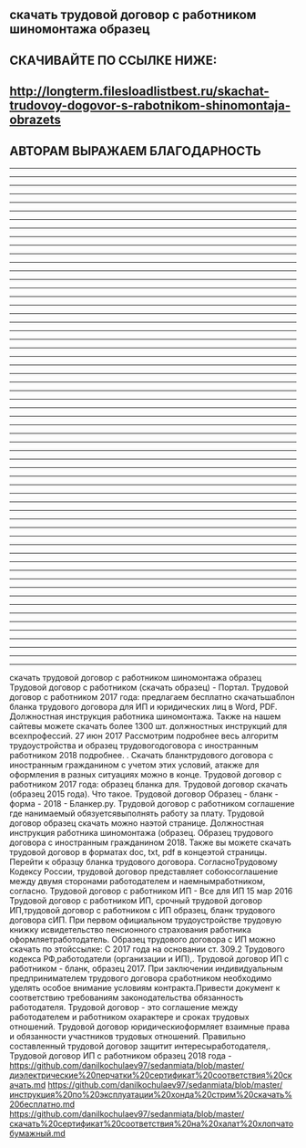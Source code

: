 скачать трудовой договор с работником шиномонтажа образец
--------------------------------------------------
СКАЧИВАЙТЕ ПО ССЫЛКЕ НИЖЕ:
--------------------------------------------------
http://longterm.filesloadlistbest.ru/skachat-trudovoy-dogovor-s-rabotnikom-shinomontaja-obrazets
--------------------------------------------------
АВТОРАМ ВЫРАЖАЕМ БЛАГОДАРНОСТЬ
--------------------------------------------------
--------------------------------------------------
--------------------------------------------------
--------------------------------------------------
--------------------------------------------------
--------------------------------------------------
--------------------------------------------------
--------------------------------------------------
--------------------------------------------------
--------------------------------------------------
--------------------------------------------------
--------------------------------------------------
--------------------------------------------------
--------------------------------------------------
--------------------------------------------------
--------------------------------------------------
--------------------------------------------------
--------------------------------------------------
--------------------------------------------------
--------------------------------------------------
--------------------------------------------------
--------------------------------------------------
--------------------------------------------------
--------------------------------------------------
--------------------------------------------------
--------------------------------------------------
--------------------------------------------------
--------------------------------------------------
--------------------------------------------------
--------------------------------------------------
--------------------------------------------------
--------------------------------------------------
--------------------------------------------------
--------------------------------------------------
--------------------------------------------------
--------------------------------------------------
--------------------------------------------------
--------------------------------------------------
--------------------------------------------------
--------------------------------------------------
--------------------------------------------------
--------------------------------------------------
--------------------------------------------------
--------------------------------------------------
--------------------------------------------------
--------------------------------------------------
--------------------------------------------------
--------------------------------------------------
--------------------------------------------------
--------------------------------------------------
--------------------------------------------------
--------------------------------------------------
--------------------------------------------------
--------------------------------------------------
--------------------------------------------------
--------------------------------------------------
--------------------------------------------------
--------------------------------------------------
--------------------------------------------------
--------------------------------------------------
скачать трудовой договор с работником шиномонтажа образец Трудовой договор с работником (скачать образец) - Портал. Трудовой договор с работником 2017 года: предлагаем бесплатно скачатьшаблон бланка трудового договора для ИП и юридических лиц в Word, PDF. Должностная инструкция работника шиномонтажа. Также на нашем сайтевы можете скачать более 1300 шт. должностных инструкций для всехпрофессий. 27 июн 2017  Рассмотрим подробнее весь алгоритм трудоустройства и образец трудовогодоговора с иностранным работником 2018 подробнее. . Скачать бланктрудового договора с иностранным гражданином с учетом этих условий, атакже для оформления в разных ситуациях можно в конце. Трудовой договор с работником 2017 года: образец бланка для. Трудовой договор скачать (образец 2015 года). Что такое. Трудовой договор  Образец - бланк - форма - 2018 - Бланкер.ру. Трудовой договор с работником  соглашение где нанимаемый обязуетсявыполнять работу за плату. Трудовой договор образец скачать можно наэтой странице. Должностная инструкция работника шиномонтажа (образец. Образец трудового договора с иностранным гражданином 2018. Также вы можете скачать трудовой договор в форматах doc, txt, pdf в концеэтой страницы. Перейти к образцу бланка трудового договора. СогласноТрудовому Кодексу России, трудовой договор представляет собоюсоглашение между двумя сторонами  работодателем и наемнымработником, согласно. Трудовой договор с работником ИП - Все для ИП
15 мар 2016  Трудовой договор с работником ИП, срочный трудовой договор ИП,трудовой договор с работником с ИП образец, бланк трудового договора сИП. При первом официальном трудоустройстве трудовую книжку исвидетельство пенсионного страхования работника оформляетработодатель. Образец трудового договора с ИП можно скачать по этойссылке: С 2017 года на основании ст. 309.2 Трудового кодекса РФ,работодатели (организации и ИП),. Трудовой договор ИП с работником - бланк, образец 2017. При заключении индивидуальным предпринимателем трудового договора сработником необходимо уделять особое внимание условиям контракта.Привести документ к соответствию требованиям законодательства обязанность работодателя. Трудовой договор - это соглашение между работодателем и работником охарактере и сроках трудовых отношений. Трудовой договор юридическиоформляет взаимные права и обязанности участников трудовых отношений. Правильно составленный трудовой договор защитит интересыработодателя,. Трудовой договор ИП с работником  образец 2018 года -
https://github.com/danilkochulaev97/sedanmiata/blob/master/диэлектрические%20перчатки%20сертификат%20соответствия%20скачать.md
https://github.com/danilkochulaev97/sedanmiata/blob/master/инструкция%20по%20эксплуатации%20хонда%20стрим%20скачать%20бесплатно.md
https://github.com/danilkochulaev97/sedanmiata/blob/master/скачать%20сертификат%20соответствия%20на%20халат%20хлопчатобумажный.md